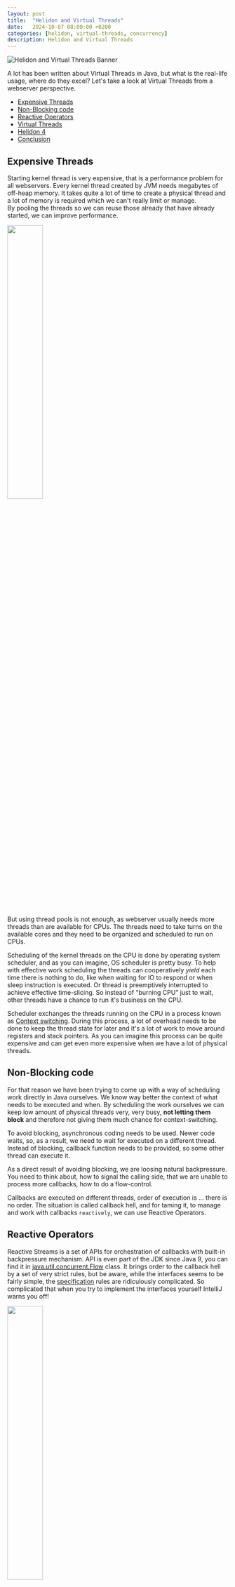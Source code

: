 ```yaml
---
layout: post
title:  "Helidon and Virtual Threads"
date:   2024-10-07 08:00:00 +0200
categories: [helidon, virtual-threads, concurrency]
description: Helidon and Virtual Threads
---
```


![Helidon and Virtual Threads Banner](../assets/virtual-threads/carrier-frank.png)

A lot has been written about Virtual Threads in Java, but what is the real-life usage, 
where do they excel?
Let's take a look at Virtual Threads from a webserver perspective.

 * [Expensive Threads](#expensive-threads)
 * [Non-Blocking code](#non-blocking-code)
 * [Reactive Operators](#reactive-operators)
 * [Virtual Threads](#virtual-threads)
 * [Helidon 4](#helidon-4)
 * [Conclusion](#conclusion)

## Expensive Threads
Starting kernel thread is very expensive, that is a performance problem for all webservers. 
Every kernel thread created by JVM needs megabytes of off-heap memory.
It takes quite a lot of time to create a physical thread and a lot of memory is required which we can't really limit or manage.  
By pooling the threads so we can reuse those already that have already started, we can improve performance.

<img src="../assets/virtual-threads/thread-pool.jpg" width="40%"/>
 
But using thread pools is not enough, as webserver usually needs more threads than are available for CPUs. 
The threads need to take turns on the available cores and they need to be organized and scheduled
to run on CPUs.

Scheduling of the kernel threads on the CPU is done by operating system scheduler,
and as you can imagine, OS scheduler is pretty busy. To help with effective work scheduling 
the threads can cooperatively *yield* each time there is nothing to do, like when waiting for IO to respond
or when sleep instruction is executed. Or thread is preemptively interrupted to achieve effective time-slicing. 
So instead of "burning CPU" just to wait, other threads have a chance to run it's business on the CPU. 

Scheduler exchanges the threads running on the CPU in a process known as 
[Context switching](https://en.wikipedia.org/wiki/Context_switch). 
During this process, a lot of overhead needs to be done to keep the thread state for later 
and it's a lot of work to move around registers and stack pointers.
As you can imagine this process can be quite expensive and can get even more expensive when we have 
a lot of physical threads.

## Non-Blocking code
For that reason we have been trying to come up with a way of scheduling work directly in Java ourselves.
We know way better the context of what needs to be executed and when. By scheduling the work ourselves
we can keep low amount of physical threads very, very busy, **not letting them block** and therefore not giving
them much chance for context-switching.

To avoid blocking, asynchronous coding needs to be used. 
Newer code waits, so, as a result, we need to wait for executed on a different thread.
Instead of blocking, callback function needs to be provided, so some other thread can execute it.

As a direct result of avoiding blocking, we are loosing natural backpressure. 
You need to think about, how to signal the calling side, that we are unable to process more callbacks,
how to do a flow-control.

Callbacks are executed on different threads, order of execution is ... there is no order. 
The situation is called callback hell, and for taming it, to manage and work with callbacks `reactively`, 
we can use Reactive Operators.

## Reactive Operators
Reactive Streams is a set of APIs for orchestration of callbacks with built-in backpressure mechanism.
API is even part of the JDK since Java 9, 
you can find it in [java.util.concurrent.Flow](https://docs.oracle.com/en/java/javase/21/docs/api/java.base/java/util/concurrent/Flow.html) class.
It brings order to the callback hell by a set of very strict rules,
but be aware, while the interfaces seems to be fairly simple, 
the [specification](https://github.com/reactive-streams/reactive-streams-jvm/blob/master/README.md) rules are ridiculously complicated.
So complicated that when you try to implement the interfaces yourself IntelliJ warns you off!

<img src="../assets/virtual-threads/idea-warn.png"  width="40%"/>

Instead of implementing it, you can use existing, highly optimized libraries providing reactive primitives 
with operators implementing Reactive Streams, usually in a builder like pattern. 

Just to mention few:

 * [RxJava](https://github.com/ReactiveX/RxJava) - Famous library from [David Karnok](https://github.com/akarnokd).
 * [Reactor](https://github.com/reactor/reactor-core) - Implementation that comes with Spring also from David Karnok among others .
 * [Service-Talk](https://github.com/apple/servicetalk) - Apple's implementation.
 * [Helidon](https://helidon.io/docs/v4/se/reactivestreams/engine) - Our own Helidon implementation also contributed by David Karnok. 
 * [Mutiny](https://quarkus.io/guides/mutiny-primer) - Quarkus, RedHat.

Reactive handler for HTTP GET method in Helidon 3 SE used to look like this:
```java
.get("/callOtherService", (req, res) -> {
    // Server thread is used just for sending request and setting up the callback
    seClient.get()
            .request(JsonObject.class)
            .map(jo -> jo.getString("status"))
            .map(String::toUpperCase)
            .onError(res::send)
            .forSingle(s -> {
                // When client response comes on it’s own thread, 
                // callbacks in reactive operators converts it and send the response.
                // Server response is actually sent by client’s thread!
                res.send(s); 
            });
            // Server thread doesn’t wait for anything and is released/yielded back to event-loop
        })
```
No blocking was allowed, for calling another service, reactive client had to be used. 
You can see the operator usage in above example as Helidon's APIs used reactive operators.

With reactive paradigm our Java experience changed into a more manageable callback orchestration, 
our code started to resemble source code from the "Matrix" movie.

<img src="../assets/virtual-threads/reactive-hell.png"/>

Sadly, unlike in the movie, you won't start to see the meaning in the code if you stare at reactive operators long enough.
Actually if you bump into your own reactive code after few weeks, it's hard to figure out what is going on.
Reactive programming has a steep learning curve, it is very hard to maintain and debug.
And if you need to use blocking code, you need to start a new thread and offload the blocking operation to it.

<img src="../assets/virtual-threads/trap.png" width="20%"/>

Just imagine how hard it is to explain your reactive codebase to a new junior intern who just joined your company.
And how much easier it would be to explain simple imperative-blocking code base!

## Virtual Threads
With Virtual Threads it gets easy again, Virtual Threads are doing exactly same trick, 
avoiding Context Switching by moving the work scheduling to JVM. Closer to the context of our 
JVM workload, but it is no longer a job of developers to plan it with callbacks like with reactive programming. 

<img src="../assets/virtual-threads/loom.png" width="40%"/>

With Virtual Threads you get the same performance advantages like with reactive coding, 
just the coding part is much nicer since you can use the imperative coding style, and the magic happens behind the scenes.

Let's get back to our example, this time with Helidon 4 SE, again we have a handler for HTTP GET method.
This time the code is blocking, easy to understand and debug. Definitely easier to explain to someone.

Imperative handler for HTTP GET method in Helidon 4 SE:
```java
.get("/callOtherService", (req, res) -> {
        // Server virtual thread is blocked until response is received
        String status = nimaClient.get()
                .request(JsonObject.class)
                .getString("status");
        
        // When client response comes, original handler thread continues
        String upperCaseStatus = status.toUpperCase();
        
        // Original thread is used for sending response
        res.send(upperCaseStatus);
    });
```

Because all Helidon 4 handlers are executed on virtual threads, blocking the thread is not a problem. 
In above example when client is blocking Virtual Thread until it receive response, virtual thread 
**yields** it's "Carrier Thread" so it can be used by other virtual thread. How does that work?

Let's take a look in [java.lang.Thread](https://github.com/openjdk/jdk/blob/672c413c61d9b155020a0fd4bd1c2bc0661a60fb/src/java.base/share/classes/java/lang/Thread.java#L479) 
how for example sleep instruction does something else for virtual threads:
```java
public static void sleep(long millis) throws InterruptedException {
    if (millis < 0) {
        throw new IllegalArgumentException("timeout value is negative");
    }
    long nanos = MILLISECONDS.toNanos(millis);
    sleepNanos(nanos);
}

private static void sleepNanos(long nanos) throws InterruptedException {
        ThreadSleepEvent event = beforeSleep(nanos);
        try {
            if (currentThread() instanceof VirtualThread vthread) {
                vthread.sleepNanos(nanos);
            } else {
                sleepNanos0(nanos);
            }
        } finally {
            afterSleep(event);
        }
    }
```

If you follow that a little deeper in [java.lang.VirtualThread](https://github.com/openjdk/jdk/blob/672c413c61d9b155020a0fd4bd1c2bc0661a60fb/src/java.base/share/classes/java/lang/VirtualThread.java#L540), you are going to find `yieldContinuation()` method.

```java
   /**
     * Invokes Continuation.yield, notifying JVMTI (if enabled) to hide frames until
     * the continuation continues.
     */
    @Hidden
    private boolean yieldContinuation() {
        notifyJvmtiUnmount(/*hide*/true);
        try {
            return Continuation.yield(VTHREAD_SCOPE);
        } finally {
            notifyJvmtiMount(/*hide*/false);
        }
    }
```

And that is the trick, Virtual Threads are an implementation of **Continuations** in Java, and all known blocking operations in JDK
are aware of them! This is a feature that Go developers have had for some tima and it is finally available in Java!

The actual scheduler used for mounting virtual threads on top of a physical threads(called by fancy term "carrier threads")
is a marvelous and battle-proven piece of code [ForkJoinPool](https://github.com/openjdk/jdk/blob/672c413c61d9b155020a0fd4bd1c2bc0661a60fb/src/java.base/share/classes/java/lang/VirtualThread.java#L1416). 

### Green Threads
The history of ForkJoinPool is quite cool, and it stretches all the way back to the time when Green Threads have been removed from JDK.
[Green threads](https://en.wikipedia.org/wiki/Green_thread) were very similar to modern virtual threads, 
but there was a big difference. Green threads were scheduling work over single physical thread. 
So the tasks never really ran in parallel, they were just multiplexing over a single physical thread.

<img src="../assets/virtual-threads/green-threads.png" width="30%"/>

Green Threads have been eventually removed in 2000 with release of JDK 1.3, and we got stuck with physical threads abstraction.
But as you can see from the timeline below, [Doug Lea](https://en.wikipedia.org/wiki/Doug_Lea) - Java Concurrency demigod, 
didn't wait for anything and published his paper [Java Fork/Join Framework](https://www.researchgate.net/publication/2609854_A_Java_ForkJoin_Framework).
Doug Lea's implementation of the [ForkJoinPool](https://docs.oracle.com/en/java/javase//21/docs/api/java.base/java/util/concurrent/ForkJoinPool.html) found its way to JDK in 2011 with JDK 7 release. 

<img src="../assets/virtual-threads/time-line.jpg"/>

Now, since JDK 21 release, we have Continuations in Java and scheduling is done by ForkJoinPool. 
But it still sounds like a context switching right? It still is, but this time it doesn't have to be so abstract, 
and we have a battery of cool performance tricks available. 
Instead of expensive OS scheduled context switching, we have highly performant scheduling tailored to the Java runtime needs.

### Freezing and Thawing
The process of mounting and unmounting Virtual Thread context from carrier threads is called Thawing and Freezing.
We can find some very cool performance tricks making Virtual Threads so effective there.

Let's show it on a hypothetical simplistic server, we can call it for example Helidon 😊:

```java
startServer() {
    while (!notClosed) {
        readSocket();
    }
}
```

It's a very typical endless conditional loop calling repeatedly blocking method `readSocket()`,
stack of socket will look something like this:
```properties

runContinuation()
io.helidon....
io.helidon....
io.helidon....
startServer()
readSocket()
yieldContinuation()
```
Each time there is no new data available on the socket `yieldContinuation()` is going to be reached by virtual thread and 
virtual thread is going to be unmounted from carrier thread. Its context is going to be frozen until the virtual thread is 
scheduled to run again on some of the carrier threads and the context is thawed.

The cool part is that we don't have to save and freeze the whole stack, only the part related to the virtual thread.
But that is not all, we also don't have to move around all the frames, as you can see, our hypothetical server
rarely reaches outside the endless loop and blocking also happens mainly in the loop. So optimizing 
thawing process to freeze/thaw only the part of the stack related to the calls inside the loop offers itself.

It is done with a [return barrier](https://github.com/openjdk/jdk/blob/672c413c61d9b155020a0fd4bd1c2bc0661a60fb/src/hotspot/share/runtime/continuationFreezeThaw.cpp#L129),
that is a stack frame surrogate which lazily thaws more stack frames(stack chunks) when needed. 

<img src="../assets/virtual-threads/stack-animation.gif"/>

That way even smaller parts of the stack are being moved around.
And that is not all, frozen stack chunks stored in heap are being 
compressed when not used, further reducing the memory needed for running our
little hypothetical server.

All these behind the scenes tricks are there to give us back imperative 
coding style, so we can concentrate on the business problems instead 
of complicated reactive code style. It is a same performance trick, 
just easier to use.


# Helidon 4
Helidon is a server, high concurrency is it's daily bread. As we already 
stated above in the article, avoiding expensive context switching is paramount for 
Helidon to provide the best possible starting point for business code.

Helidon used to be a reactive runtime based on famous [Netty](https://netty.io/) library.
Netty is extremely fast and performant library for using sockets asynchronously in Java.
That is great for webservers with one steep downside, as Netty is asynchronous it's
APIs are considerably complicated, that is why all the Netty based runtimes are reactive.
But reactive APIs are viral, you can't abstract them away without loosing performance.
For this reason we have been looking for Virtual Threads coming to Java with great hopes.
Right after release of Java 21, we have released Helidon 4 fully leveraging this new exciting 
feature.

![time-line.png](../assets/virtual-threads/time-line.png)

For Helidon 4 we have developed brand new webserver to avoid the necessity 
to use reactive APIs for gaining performance.
This new webserver with code-name `Níma` is based on Virtual Threads
and **completely replaces Netty**.

<img src="../assets/virtual-threads/architecture.png" />

It brings performance on par with Netty based reactive runtimes,
while using simple imperative coding style. Using Virtual Threads
simply for allowing blocking code would be possible even with Netty
by offloading work to Virtual Threads from reactive handlers, 
and that's what "Virtual Threads support" means in many Netty based
runtimes.

<img src="../assets/virtual-threads/offloading-comparison.png"/>

Not in Helidon, Helidon 4 is using blocking - imperative code from the ground up.
All the way from socket to your handler, webserver is almost absurdly simple
in comparison with extremely complicated reactive webservers.
This simplicity is only possible thanks to Virtual Threads allowing 
blocking code to avoid expensive context switches without all the pain 
of using reactive APIs.

# Conclusion
Virtual Threads are doing the same trick as reactive coding without the burden of additional complexity.
Like with reactive code, Virtual Threads are not a silver bullet for solving all your performance issues.
It won't make your CPU magically faster, it just removes a lot of bureaucracy which is slowing you down
in use-ceases with high contention and blocking. Use-cases typical for webservers.
